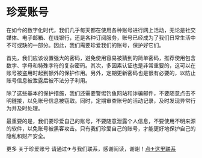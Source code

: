 # 珍爱账号

在如今的数字化时代，我们几乎每天都在使用各种账号进行网上活动，无论是社交媒体、电子邮箱、在线银行，还是各种订阅服务，账号已经成为了我们日常生活中不可或缺的一部分。因此，我们需要珍爱我们的账号，保护好它们。

首先，我们应该设置强大的密码，避免使用容易被猜到的简单密码，推荐使用包含数字、字母和特殊字符的复杂密码。其次，多因素认证也是非常重要的，这可以在账号被盗用时起到额外的保护作用。另外，定期更新密码也是很有必要的，以防止账号信息被泄露后被不法分子利用。

除了这些基本的保护措施，我们还需要警惕钓鱼网站和诈骗邮件，不要随意点击不明链接，以免账号信息被窃取。同时，定期审查账号的活动记录，及时发现异常行为并及时处理。

最重要的是，我们要珍爱自己的账号，不要随意泄露个人信息，不要使用不明来源的软件，以免账号被黑客攻击。只有我们珍爱自己的账号，才能更好地保护自己的隐私和财产安全。

更多 关于珍爱账号 请通过✈与我们联系，感谢阅读，谢谢！[点✈这里联系](https://jiema.k02.cc)